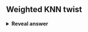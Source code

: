## Weighted KNN twist
<details>
<summary><b>Reveal answer</b></summary>
Nearer neighbours have more weight
</details>
